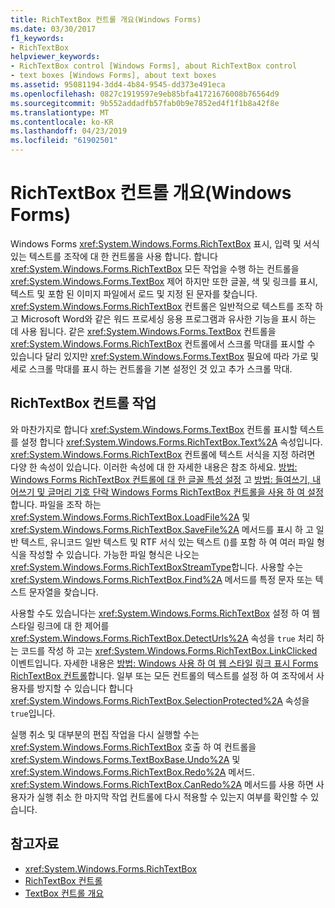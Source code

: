 ```yaml
---
title: RichTextBox 컨트롤 개요(Windows Forms)
ms.date: 03/30/2017
f1_keywords:
- RichTextBox
helpviewer_keywords:
- RichTextBox control [Windows Forms], about RichTextBox control
- text boxes [Windows Forms], about text boxes
ms.assetid: 95081194-3dd4-4b84-9545-dd373e491eca
ms.openlocfilehash: 0827c1919597e9eb85bfa41721676008b76564d9
ms.sourcegitcommit: 9b552addadfb57fab0b9e7852ed4f1f1b8a42f8e
ms.translationtype: MT
ms.contentlocale: ko-KR
ms.lasthandoff: 04/23/2019
ms.locfileid: "61902501"
---
```

# <a name="richtextbox-control-overview-windows-forms"></a>RichTextBox 컨트롤 개요(Windows Forms)
Windows Forms <xref:System.Windows.Forms.RichTextBox> 표시, 입력 및 서식 있는 텍스트를 조작에 대 한 컨트롤을 사용 합니다. 합니다 <xref:System.Windows.Forms.RichTextBox> 모든 작업을 수행 하는 컨트롤을 <xref:System.Windows.Forms.TextBox> 제어 하지만 또한 글꼴, 색 및 링크를 표시, 텍스트 및 포함 된 이미지 파일에서 로드 및 지정 된 문자를 찾습니다. <xref:System.Windows.Forms.RichTextBox> 컨트롤은 일반적으로 텍스트를 조작 하 고 Microsoft Word와 같은 워드 프로세싱 응용 프로그램과 유사한 기능을 표시 하는 데 사용 됩니다. 같은 <xref:System.Windows.Forms.TextBox> 컨트롤을 <xref:System.Windows.Forms.RichTextBox> 컨트롤에서 스크롤 막대를 표시할 수 있습니다 달리 있지만 <xref:System.Windows.Forms.TextBox> 필요에 따라 가로 및 세로 스크롤 막대를 표시 하는 컨트롤을 기본 설정인 것 있고 추가 스크롤 막대.  
  
## <a name="working-with-the-richtextbox-control"></a>RichTextBox 컨트롤 작업  
 와 마찬가지로 합니다 <xref:System.Windows.Forms.TextBox> 컨트롤 표시할 텍스트를 설정 합니다 <xref:System.Windows.Forms.RichTextBox.Text%2A> 속성입니다. <xref:System.Windows.Forms.RichTextBox> 컨트롤에 텍스트 서식을 지정 하려면 다양 한 속성이 있습니다. 이러한 속성에 대 한 자세한 내용은 참조 하세요. [방법: Windows Forms RichTextBox 컨트롤에 대 한 글꼴 특성 설정](how-to-set-font-attributes-for-the-windows-forms-richtextbox-control.md) 고 [방법: 들여쓰기, 내어쓰기 및 글머리 기호 단락 Windows Forms RichTextBox 컨트롤을 사용 하 여 설정](set-indents-hanging-indents-bulleted-paragraphs-with-wf-richtextbox.md)합니다. 파일을 조작 하는 <xref:System.Windows.Forms.RichTextBox.LoadFile%2A> 및 <xref:System.Windows.Forms.RichTextBox.SaveFile%2A> 메서드를 표시 하 고 일반 텍스트, 유니코드 일반 텍스트 및 RTF 서식 있는 텍스트 ()를 포함 하 여 여러 파일 형식을 작성할 수 있습니다. 가능한 파일 형식은 나오는 <xref:System.Windows.Forms.RichTextBoxStreamType>합니다. 사용할 수는 <xref:System.Windows.Forms.RichTextBox.Find%2A> 메서드를 특정 문자 또는 텍스트 문자열을 찾습니다.  
  
 사용할 수도 있습니다는 <xref:System.Windows.Forms.RichTextBox> 설정 하 여 웹 스타일 링크에 대 한 제어를 <xref:System.Windows.Forms.RichTextBox.DetectUrls%2A> 속성을 `true` 처리 하는 코드를 작성 하 고는 <xref:System.Windows.Forms.RichTextBox.LinkClicked> 이벤트입니다. 자세한 내용은 [방법: Windows 사용 하 여 웹 스타일 링크 표시 Forms RichTextBox 컨트롤](how-to-display-web-style-links-with-the-windows-forms-richtextbox-control.md)합니다. 일부 또는 모든 컨트롤의 텍스트를 설정 하 여 조작에서 사용자를 방지할 수 있습니다 합니다 <xref:System.Windows.Forms.RichTextBox.SelectionProtected%2A> 속성을 `true`입니다.  
  
 실행 취소 및 대부분의 편집 작업을 다시 실행할 수는 <xref:System.Windows.Forms.RichTextBox> 호출 하 여 컨트롤을 <xref:System.Windows.Forms.TextBoxBase.Undo%2A> 및 <xref:System.Windows.Forms.RichTextBox.Redo%2A> 메서드. <xref:System.Windows.Forms.RichTextBox.CanRedo%2A> 메서드를 사용 하면 사용자가 실행 취소 한 마지막 작업 컨트롤에 다시 적용할 수 있는지 여부를 확인할 수 있습니다.  
  
## <a name="see-also"></a>참고자료

- <xref:System.Windows.Forms.RichTextBox>
- [RichTextBox 컨트롤](richtextbox-control-windows-forms.md)
- [TextBox 컨트롤 개요](textbox-control-overview-windows-forms.md)
